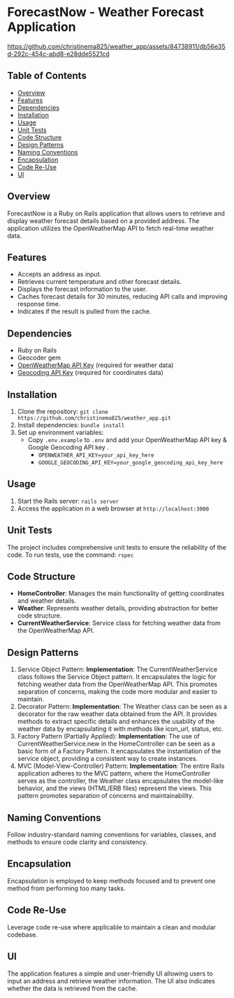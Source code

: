 # ForecastNow - Weather Forecast Application

https://github.com/christinema825/weather_app/assets/84738911/db56e35d-292c-454c-abd8-e28dde5521cd

## Table of Contents
- [Overview](#overview)
- [Features](#features)
- [Dependencies](#dependencies)
- [Installation](#installation)
- [Usage](#usage)
- [Unit Tests](#unit-tests)
- [Code Structure](#code-structure)
- [Design Patterns](#design-patterns)
- [Naming Conventions](#naming-conventions)
- [Encapsulation](#encapsulation)
- [Code Re-Use](#code-re-use)
- [UI](#ui)

## Overview
ForecastNow is a Ruby on Rails application that allows users to retrieve and display weather forecast details based on a provided address. The application utilizes the OpenWeatherMap API to fetch real-time weather data.

## Features
- Accepts an address as input.
- Retrieves current temperature and other forecast details.
- Displays the forecast information to the user.
- Caches forecast details for 30 minutes, reducing API calls and improving response time.
- Indicates if the result is pulled from the cache.

## Dependencies
- Ruby on Rails
- Geocoder gem
- [OpenWeatherMap API Key](https://openweathermap.org/appid) (required for weather data)
- [Geocoding API Key](https://developers.google.com/maps/documentation/geocoding/get-api-key) (required for coordinates data)

## Installation
1. Clone the repository: `git clone https://github.com/christinema825/weather_app.git`
2. Install dependencies: `bundle install`
3. Set up environment variables:
   - Copy `.env.example` to `.env` and add your OpenWeatherMap API key & Google Geocoding API key .
        - `OPENWEATHER_API_KEY=your_api_key_here`
        - `GOOGLE_GEOCODING_API_KEY=your_google_geocoding_api_key_here`

## Usage
1. Start the Rails server: `rails server`
2. Access the application in a web browser at `http://localhost:3000`

## Unit Tests
The project includes comprehensive unit tests to ensure the reliability of the code. To run tests, use the command: `rspec`

## Code Structure
- **HomeController**: Manages the main functionality of getting coordinates and weather details.
- **Weather**: Represents weather details, providing abstraction for better code structure.
- **CurrentWeatherService**: Service class for fetching weather data from the OpenWeatherMap API.

## Design Patterns
1. Service Object Pattern:
**Implementation**: The CurrentWeatherService class follows the Service Object pattern. It encapsulates the logic for fetching weather data from the OpenWeatherMap API. This promotes separation of concerns, making the code more modular and easier to maintain.
2. Decorator Pattern:
**Implementation**: The Weather class can be seen as a decorator for the raw weather data obtained from the API. It provides methods to extract specific details and enhances the usability of the weather data by encapsulating it with methods like icon_url, status, etc.
3. Factory Pattern (Partially Applied):
**Implementation**: The use of CurrentWeatherService.new in the HomeController can be seen as a basic form of a Factory Pattern. It encapsulates the instantiation of the service object, providing a consistent way to create instances.
4. MVC (Model-View-Controller) Pattern:
**Implementation**: The entire Rails application adheres to the MVC pattern, where the HomeController serves as the controller, the Weather class encapsulates the model-like behavior, and the views (HTML/ERB files) represent the views. This pattern promotes separation of concerns and maintainability.

## Naming Conventions
Follow industry-standard naming conventions for variables, classes, and methods to ensure code clarity and consistency.

## Encapsulation
Encapsulation is employed to keep methods focused and to prevent one method from performing too many tasks.

## Code Re-Use
Leverage code re-use where applicable to maintain a clean and modular codebase.

## UI
The application features a simple and user-friendly UI allowing users to input an address and retrieve weather information. The UI also indicates whether the data is retrieved from the cache.


